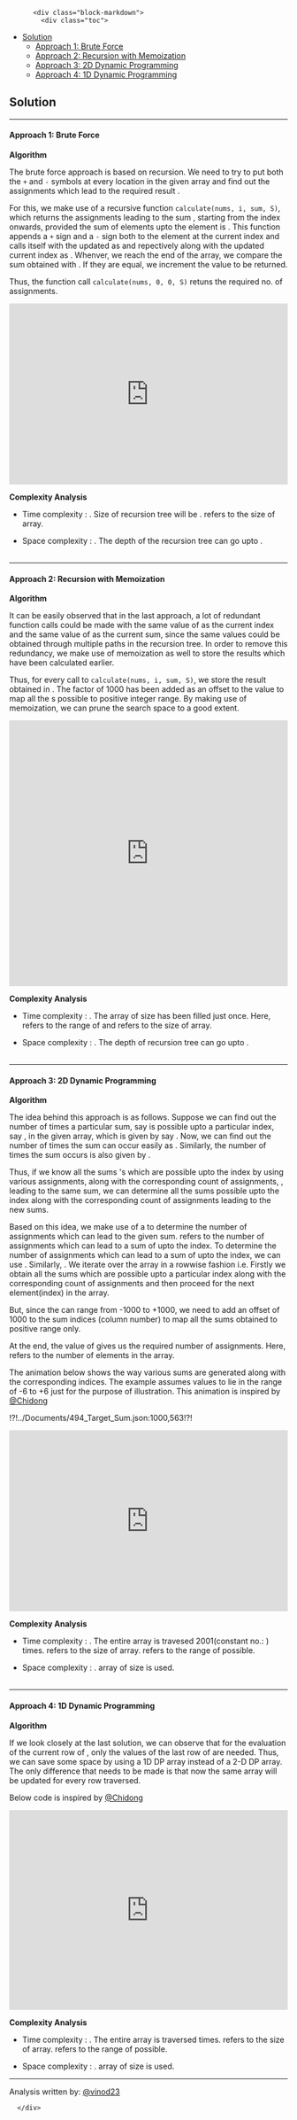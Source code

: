 <div class="article-body">
        
          <div class="block-markdown">
            <div class="toc">
<ul>
<li><a href="#solution">Solution</a><ul>
<li><a href="#approach-1-brute-force">Approach 1: Brute Force</a></li>
<li><a href="#approach-2-recursion-with-memoization">Approach 2: Recursion with Memoization</a></li>
<li><a href="#approach-3-2d-dynamic-programming">Approach 3: 2D Dynamic Programming</a></li>
<li><a href="#approach-4-1d-dynamic-programming">Approach 4: 1D Dynamic Programming</a></li>
</ul>
</li>
</ul>
</div>
<h2 id="solution">Solution</h2>
<hr>
<h4 id="approach-1-brute-force">Approach 1: Brute Force</h4>
<p><strong>Algorithm</strong></p>
<p>The brute force approach is based on recursion. We need to try to put both the <code>+</code> and <code>-</code> symbols at every location in the given <script type="math/tex; mode=display">nums</script> array and find out the assignments which lead to the required result <script type="math/tex; mode=display">S</script>.</p>
<p>For this, we make use of a recursive function <code>calculate(nums, i, sum, S)</code>, which returns the assignments leading to the sum <script type="math/tex; mode=display">S</script>, starting from the <script type="math/tex; mode=display">i^{th}</script> index onwards, provided the sum of elements upto the <script type="math/tex; mode=display">i^{th}</script> element is <script type="math/tex; mode=display">sum</script>. This function appends a <code>+</code> sign and a <code>-</code> sign both to the element at the current index and calls itself with the updated <script type="math/tex; mode=display">sum</script> as <script type="math/tex; mode=display">sum + nums[i]</script> and <script type="math/tex; mode=display">sum - nums[i]</script> repectively along with the updated current index as <script type="math/tex; mode=display">i+1</script>.  Whenver, we reach the end of the array, we compare the sum obtained with <script type="math/tex; mode=display">S</script>. If they are equal, we increment the <script type="math/tex; mode=display">count</script> value to be returned.</p>
<p>Thus, the function call <code>calculate(nums, 0, 0, S)</code> retuns the required no. of assignments.</p>
<iframe src="https://leetcode.com/playground/fM6wckj7/shared" frameborder="0" width="100%" height="327" name="fM6wckj7"></iframe>

<p><strong>Complexity Analysis</strong></p>
<ul>
<li>
<p>Time complexity : <script type="math/tex; mode=display">O(2^n)</script>. Size of recursion tree will be <script type="math/tex; mode=display">2^n</script>. <script type="math/tex; mode=display">n</script> refers to the size of <script type="math/tex; mode=display">nums</script> array.</p>
</li>
<li>
<p>Space complexity : <script type="math/tex; mode=display">O(n)</script>. The depth of the recursion tree can go upto <script type="math/tex; mode=display">n</script>.
<br>
<br></p>
</li>
</ul>
<hr>
<h4 id="approach-2-recursion-with-memoization">Approach 2: Recursion with Memoization</h4>
<p><strong>Algorithm</strong></p>
<p>It can be easily observed that in the last approach, a lot of redundant function calls could be made with the same value of <script type="math/tex; mode=display">i</script> as the current index and the same value of <script type="math/tex; mode=display">sum</script> as the current sum, since the same values could be obtained through multiple paths in the recursion tree. In order to remove this redundancy, we make use of memoization as well to store the results which have been calculated earlier.</p>
<p>Thus, for every call to <code>calculate(nums, i, sum, S)</code>, we store the result obtained in <script type="math/tex; mode=display">memo[i][sum + 1000]</script>. The factor of 1000 has been added as an offset to the <script type="math/tex; mode=display">sum</script> value to map all the <script type="math/tex; mode=display">sum</script>s possible to positive integer range. By making use of memoization, we can prune the search space to a good extent.</p>
<iframe src="https://leetcode.com/playground/VRUSdbty/shared" frameborder="0" width="100%" height="480" name="VRUSdbty"></iframe>

<p><strong>Complexity Analysis</strong></p>
<ul>
<li>
<p>Time complexity : <script type="math/tex; mode=display">O(l*n)</script>. The <script type="math/tex; mode=display">memo</script> array of size <script type="math/tex; mode=display">l*n</script> has been filled just once. Here, <script type="math/tex; mode=display">l</script> refers to the range of <script type="math/tex; mode=display">sum</script> and <script type="math/tex; mode=display">n</script> refers to the size of <script type="math/tex; mode=display">nums</script> array.</p>
</li>
<li>
<p>Space complexity : <script type="math/tex; mode=display">O(n)</script>. The depth of recursion tree can go upto <script type="math/tex; mode=display">n</script>.
<br>
<br></p>
</li>
</ul>
<hr>
<h4 id="approach-3-2d-dynamic-programming">Approach 3: 2D Dynamic Programming</h4>
<p><strong>Algorithm</strong></p>
<p>The idea behind this approach is as follows. Suppose we can find out the number of times a particular sum, say <script type="math/tex; mode=display">sum_i</script> is possible upto a particular index, say <script type="math/tex; mode=display">i</script>, in the given <script type="math/tex; mode=display">nums</script> array, which is given by say <script type="math/tex; mode=display">count_i</script>. Now, we can find out the number of times the sum <script type="math/tex; mode=display">sum_i + nums[i]</script> can occur easily as <script type="math/tex; mode=display">count_i</script>. Similarly, the number of times the sum <script type="math/tex; mode=display">sum_i - nums[i]</script> occurs is also given by <script type="math/tex; mode=display">count_i</script>. </p>
<p>Thus, if we know all the sums <script type="math/tex; mode=display">sum_j</script>'s which are possible upto the <script type="math/tex; mode=display">j^{th}</script> index by using various assignments, along with the corresponding count of assignments, <script type="math/tex; mode=display">count_j</script>, leading to the same sum, we can determine all the sums possible upto the <script type="math/tex; mode=display">(j+1)^{th}</script> index  along with the corresponding count of assignments leading to the new sums.</p>
<p>Based on this idea, we make use of a <script type="math/tex; mode=display">dp</script> to determine the number of assignments which can lead to the given sum. <script type="math/tex; mode=display">dp[i][j]</script> refers to the number of assignments which can lead to a sum of <script type="math/tex; mode=display">j</script> upto the <script type="math/tex; mode=display">i^{th}</script> index. To determine the number of assignments which can lead to a sum of <script type="math/tex; mode=display">sum + nums[i]</script> upto the <script type="math/tex; mode=display">(i+1)^{th}</script> index, we can use <script type="math/tex; mode=display">dp[i][sum + nums[i]] = dp[i][sum + nums[i]] + dp[i-1][sum]</script>. Similarly, <script type="math/tex; mode=display">dp[i][sum - nums[i]] = dp[i][sum + nums[i]] + dp[i-1][sum]</script>. We iterate over the <script type="math/tex; mode=display">dp</script> array in a rowwise fashion i.e. Firstly we obtain all the sums which are possible upto a particular index along with the corresponding count of assignments and then proceed for the next element(index) in the <script type="math/tex; mode=display">nums</script> array.</p>
<p>But, since the <script type="math/tex; mode=display">sum</script> can range from -1000 to +1000, we need to add an offset of 1000 to the sum indices (column number) to map all the sums obtained to positive range only. </p>
<p>At the end, the value of <script type="math/tex; mode=display">dp[n-1][S+1000]</script> gives us the required number of assignments. Here, <script type="math/tex; mode=display">n</script> refers to the number of elements in the <script type="math/tex; mode=display">nums</script> array.</p>
<p>The animation below shows the way various sums are generated along with the corresponding indices. The example assumes <script type="math/tex; mode=display">sum</script> values to lie in the range of -6 to +6 just for the purpose of illustration. This animation is inspired by <a href="https://leetcode.com/Chidong">@Chidong</a></p>
<p>!?!../Documents/494_Target_Sum.json:1000,563!?!</p>
<iframe src="https://leetcode.com/playground/tSDYMR33/shared" frameborder="0" width="100%" height="327" name="tSDYMR33"></iframe>

<p><strong>Complexity Analysis</strong></p>
<ul>
<li>
<p>Time complexity : <script type="math/tex; mode=display">O(l*n)</script>. The entire <script type="math/tex; mode=display">nums</script> array is travesed 2001(constant no.: <script type="math/tex; mode=display">l</script>) times. <script type="math/tex; mode=display">n</script> refers to the size of <script type="math/tex; mode=display">nums</script> array. <script type="math/tex; mode=display">l</script> refers to the range of <script type="math/tex; mode=display">sum</script> possible.</p>
</li>
<li>
<p>Space complexity : <script type="math/tex; mode=display">O(l*n)</script>. <script type="math/tex; mode=display">dp</script> array of size <script type="math/tex; mode=display">l*n</script> is used.
<br>
<br></p>
</li>
</ul>
<hr>
<h4 id="approach-4-1d-dynamic-programming">Approach 4: 1D Dynamic Programming</h4>
<p><strong>Algorithm</strong></p>
<p>If we look closely at the last solution, we can observe that for the evaluation of the current row of <script type="math/tex; mode=display">dp</script>, only the values of the last row of <script type="math/tex; mode=display">dp</script> are needed. Thus, we can save some space by using a 1D DP array instead of a 2-D DP array. The only difference that needs to be made is that now the same <script type="math/tex; mode=display">dp</script> array will be updated for every row traversed. </p>
<p>Below code is inspired by <a href="https://leetcode.com/Chidong">@Chidong</a></p>
<iframe src="https://leetcode.com/playground/N6s9PiwM/shared" frameborder="0" width="100%" height="361" name="N6s9PiwM"></iframe>

<p><strong>Complexity Analysis</strong></p>
<ul>
<li>
<p>Time complexity : <script type="math/tex; mode=display">O(l.n)</script>. The entire <script type="math/tex; mode=display">nums</script> array is traversed <script type="math/tex; mode=display">l</script> times. <script type="math/tex; mode=display">n</script> refers to the size of <script type="math/tex; mode=display">nums</script> array. <script type="math/tex; mode=display">l</script> refers to the range of <script type="math/tex; mode=display">sum</script> possible.</p>
</li>
<li>
<p>Space complexity : <script type="math/tex; mode=display">O(n)</script>. <script type="math/tex; mode=display">dp</script> array of size <script type="math/tex; mode=display">n</script> is used.</p>
</li>
</ul>
<hr>
<p>Analysis written by: <a href="https://leetcode.com/vinod23">@vinod23</a></p>
          </div>
        
      </div>